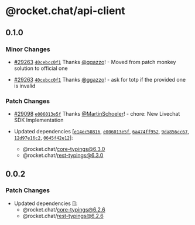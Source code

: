 # @rocket.chat/api-client

## 0.1.0

### Minor Changes

- [#29263](https://github.com/RocketChat/Rocket.Chat/pull/29263) [`40cebcc0f1`](https://github.com/RocketChat/Rocket.Chat/commit/40cebcc0f1ce12b0b0d6fdf497b5399930c713bf) Thanks [@ggazzo](https://github.com/ggazzo)! - Moved from patch monkey solution to official one

- [#29263](https://github.com/RocketChat/Rocket.Chat/pull/29263) [`40cebcc0f1`](https://github.com/RocketChat/Rocket.Chat/commit/40cebcc0f1ce12b0b0d6fdf497b5399930c713bf) Thanks [@ggazzo](https://github.com/ggazzo)! - ask for totp if the provided one is invalid

### Patch Changes

- [#29098](https://github.com/RocketChat/Rocket.Chat/pull/29098) [`e006013e5f`](https://github.com/RocketChat/Rocket.Chat/commit/e006013e5f1f2e795d1594b4c0ac325b600231c0) Thanks [@MartinSchoeler](https://github.com/MartinSchoeler)! - chore: New Livechat SDK Implementation

- Updated dependencies [[`e14ec50816`](https://github.com/RocketChat/Rocket.Chat/commit/e14ec50816ef34ee1df61cb8e824cb2a55ff6db9), [`e006013e5f`](https://github.com/RocketChat/Rocket.Chat/commit/e006013e5f1f2e795d1594b4c0ac325b600231c0), [`6a474ff952`](https://github.com/RocketChat/Rocket.Chat/commit/6a474ff952fea793aac3db226d13fd9a0bb4f35a), [`9da856cc67`](https://github.com/RocketChat/Rocket.Chat/commit/9da856cc67e0264db4c39ce5324f961fa0906779), [`12d97e16c2`](https://github.com/RocketChat/Rocket.Chat/commit/12d97e16c2e12639944d35a4c59c0edba1fb5d2f), [`0645f42e12`](https://github.com/RocketChat/Rocket.Chat/commit/0645f42e12b2884bb54db559c4e0b58ac5e69912)]:
  - @rocket.chat/core-typings@6.3.0
  - @rocket.chat/rest-typings@6.3.0

## 0.0.2

### Patch Changes

- Updated dependencies []:
  - @rocket.chat/core-typings@6.2.6
  - @rocket.chat/rest-typings@6.2.6
